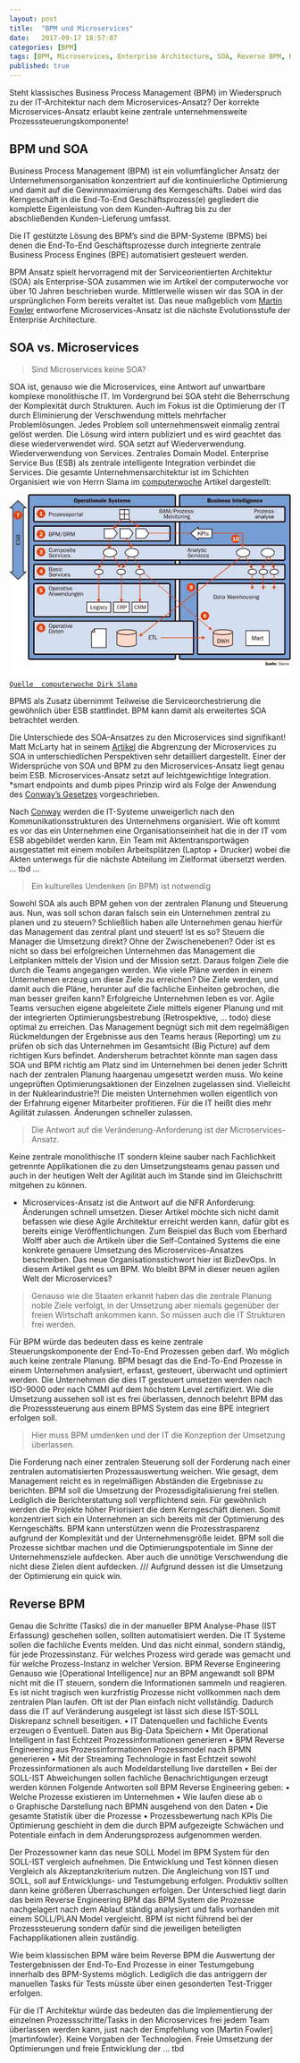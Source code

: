 ```yaml
---
layout: post
title:  "BPM und Microservices"
date:   2017-09-17 18:57:07
categories: [BPM]
tags: [BPM, Microservices, Enterprise Architecture, SOA, Reverse BPM, BPM Reverse Engineering]
published: true
---
```

Steht klassisches Business Process Management (BPM) im Wiederspruch zu der IT-Architektur nach dem Microservices-Ansatz? Der korrekte Microservices-Ansatz erlaubt keine zentrale unternehmensweite Prozesssteuerungskomponente!  

## BPM und SOA
Business Process Management (BPM) ist ein vollumfänglicher Ansatz der Unternehmensorganisation konzentriert auf die kontinuierliche Optimierung und damit auf die Gewinnmaximierung des Kerngeschäfts. Dabei wird das Kerngeschäft in die End-To-End Geschäftsprozess(e) gegliedert die komplette Eigenleistung von dem Kunden-Auftrag bis zu der abschließenden Kunden-Lieferung umfasst.  

Die IT gestützte Lösung des BPM’s sind die BPM-Systeme (BPMS) bei denen die End-To-End Geschäftsprozesse durch integrierte zentrale Business Process Engines (BPE) automatisiert gesteuert werden.  

BPM Ansatz spielt hervorragend mit der Serviceorientierten Architektur (SOA) als Enterprise-SOA zusammen wie im Artikel der computerwoche vor über 10 Jahren beschrieben wurde. Mittlerweile wissen wir das SOA in der ursprünglichen Form bereits veraltet ist. Das neue maßgeblich vom [Martin Fowler][martinfowler] entworfene Microservices-Ansatz ist die nächste Evolutionsstufe der Enterprise Architecture.

## SOA vs. Microservices
>Sind Microservices keine SOA?   

SOA ist, genauso wie die Microservices, eine Antwort auf unwartbare komplexe monolithische IT. Im Vordergrund bei SOA steht die Beherrschung der Komplexität durch Strukturen.  Auch im Fokus ist die Optimierung der IT durch Eliminierung der Verschwendung mittels mehrfacher Problemlösungen. Jedes Problem soll unternehmensweit einmalig zentral gelöst werden. Die Lösung wird intern publiziert und es wird geachtet das diese wiederverwendet wird. 
SOA setzt auf Wiederverwendung. Wiederverwendung von Services. Zentrales Domain Model. Enterprise Service Bus (ESB) als zentrale intelligente Integration verbindet die Services. Die gesamte Unternehmensarchitektur ist im Schichten Organisiert wie von Herrn Slama im [computerwoche] Artikel dargestellt:
 
![Enterprise SOA][soa][`Quelle  computerwoche Dirk Slama`][computerwoche]


BPMS als Zusatz übernimmt Teilweise die Serviceorchestrierung die gewöhnlich über ESB stattfindet. BPM kann damit als erweitertes SOA betrachtet werden.

Die Unterschiede des SOA-Ansatzes zu den Microservices sind signifikant!   
Matt McLarty hat in seinem [Artikel][mattmclarty] die Abgrenzung der Microservices zu SOA in unterschiedlichen Perspektiven sehr detailliert dargestellt. Einer der Widersprüche von SOA und BPM zu den Microservices-Ansatz liegt genau beim ESB. Microservices-Ansatz setzt auf leichtgewichtige Integration. *smart endpoints and dumb pipes Prinzip wird als Folge der Anwendung des [Conway’s Gesetzes][conway]  vorgeschrieben. 

Nach [Conway][conway] werden die IT-Systeme unweigerlich nach den Kommunikationsstrukturen des Unternehmens organisiert. Wie oft kommt es vor das ein Unternehmen eine Organisationseinheit hat die in der IT vom ESB abgebildet werden kann. Ein Team mit Aktentransportwägen ausgestattet mit einem mobilen Arbeitsplätzen (Laptop + Drucker) wobei die Akten unterwegs für die nächste Abteilung im Zielformat übersetzt werden.
… tbd …


> Ein kulturelles Umdenken (in BPM) ist notwendig  

Sowohl SOA als auch BPM gehen von der zentralen Planung und Steuerung aus. Nun, was soll schon daran falsch sein ein Unternehmen zentral zu planen und zu steuern? Schließlich haben alle Unternehmen genau hierfür das Management das zentral plant und steuert!
Ist es so? Steuern die Manager die Umsetzung direkt? Ohne der Zwischenebenen?
Oder ist es nicht so dass bei erfolgreichen Unternehmen das Management die Leitplanken mittels der Vision und der Mission setzt. Daraus folgen Ziele die durch die Teams angegangen werden. Wie viele Pläne werden in einem Unternehmen erzeug um diese Ziele zu erreichen? Die Ziele werden, und damit auch die Pläne, herunter auf die fachliche Einheiten gebrochen, die man besser greifen kann? 
Erfolgreiche Unternehmen leben es vor. Agile Teams versuchen eigene abgeleitete Ziele mittels eigener Planung und mit der integrierten Optimierungsbestrebung (Retrospektive, … todo) diese optimal zu erreichen. Das Management begnügt sich mit dem regelmäßigen Rückmeldungen der Ergebnisse aus den Teams heraus (Reporting) um zu prüfen ob sich das Unternehmen im Gesamtsicht (Big Picture) auf dem richtigen Kurs befindet. 
Andersherum betrachtet könnte man sagen dass SOA und BPM richtig am Platz sind im Unternehmen bei denen jeder Schritt nach der zentralen Planung haargenau umgesetzt werden muss. Wo keine ungeprüften Optimierungsaktionen der Einzelnen zugelassen sind. Vielleicht in der Nuklearindustrie?!
Die meisten Unternehmen wollen eigentlich von der Erfahrung eigener Mitarbeiter profitieren.  Für die IT heißt dies mehr Agilität zulassen. Änderungen schneller zulassen. 

>Die Antwort auf die Veränderung-Anforderung ist der Microservices-Ansatz.  

Keine zentrale monolithische IT sondern kleine sauber nach Fachlichkeit getrennte Applikationen die zu den Umsetzungsteams genau passen und auch in der heutigen Welt der Agilität auch im Stande sind im Gleichschritt mitgehen zu können.
* Microservices-Ansatz ist die Antwort auf die NFR Anforderung: Änderungen schnell umsetzen.
Dieser Artikel möchte sich nicht damit befassen wie diese Agile Architektur erreicht werden kann, dafür gibt es bereits einige Veröffentlichungen. Zum Beispiel das Buch vom Eberhard Wolff aber auch die Artikeln über die Self-Contained Systems die eine konkrete genauere Umsetzung des Microservices-Ansatzes beschreiben. Das neue Organisationsstichwort hier ist BizDevOps. 
In diesem Artikel geht es um BPM. Wo bleibt BPM in dieser neuen agilen Welt der Microservices?


> Genauso wie die Staaten erkannt haben das die zentrale Planung noble Ziele verfolgt, in der Umsetzung aber niemals gegenüber der freien Wirtschaft ankommen kann.  So müssen auch die IT Strukturen frei werden. 

Für BPM würde das bedeuten dass es keine zentrale Steuerungskomponente der End-To-End Prozessen geben darf. Wo möglich auch keine zentrale Planung. 
BPM besagt das die End-To-End Prozesse in einem Unternehmen analysiert, erfasst, gesteuert, überwacht und optimiert werden. Die Unternehmen die dies IT gesteuert umsetzen werden nach ISO-9000 oder nach CMMI auf dem höchstem Level zertifiziert. Wie die Umsetzung aussehen soll ist es frei überlassen, dennoch belehrt BPM das die Prozesssteuerung aus einem BPMS System das eine BPE integriert erfolgen soll.

> Hier muss BPM umdenken und der IT die Konzeption der Umsetzung überlassen. 

Die Forderung nach einer zentralen Steuerung soll der Forderung nach einer zentralen automatisierten Prozessauswertung weichen. 
Wie gesagt, dem Management reicht es in regelmäßigen Abständen die Ergebnisse zu berichten. BPM soll die Umsetzung der Prozessdigitalisierung frei stellen. Lediglich die Berichterstattung soll verpflichtend sein. 
Für gewöhnlich werden die Projekte höher Priorisiert die dem Kerngeschäft dienen. Somit konzentriert sich ein Unternehmen an sich bereits mit der Optimierung des Kerngeschäfts. BPM kann unterstützen wenn die Prozesstrasparenz aufgrund der Komplexität und der Unternehmensgröße leidet. BPM soll die Prozesse sichtbar machen und die Optimierungspotentiale im Sinne der Unternehmensziele aufdecken. Aber auch die unnötige Verschwendung die nicht diese Zielen dient aufdecken. 
/// Aufgrund dessen ist die Umsetzung der Optimierung ein quick win. 


## Reverse BPM
Genau die Schritte (Tasks) die in der manueller BPM Analyse-Phase (IST Erfassung) geschehen sollen, sollten automatisiert werden. Die IT Systeme sollen die fachliche Events melden. Und das nicht einmal, sondern ständig, für jede Prozessinstanz. Für welches Prozess wird gerade was gemacht und für welche Prozess-Instanz in welcher Version.
BPM Reverse Engineering
Genauso wie [Operational Intelligence] nur an BPM angewandt soll BPM nicht mit die IT steuern, sondern die Informationen sammeln und reagieren. Es ist nicht tragisch wen kurzfristig Prozesse nicht vollkommen nach dem zentralen Plan laufen. Oft ist der Plan einfach nicht vollständig. Dadurch dass die IT auf Veränderung ausgelegt ist lässt sich diese IST-SOLL Diskrepanz schnell beseitigen.
•	IT Datenquellen und fachliche Events erzeugen
o	Eventuell. Daten aus Big-Data Speichern
•	Mit Operational Intelligent in fast Echtzeit Prozessinformationen generieren
•	BPM Reverse Engineering aus Prozessinformationen Prozessmodel nach BPMN generieren
•	Mit der Streaming Technologie in fast Echtzeit sowohl Prozessinformationen als auch Modeldarstellung live darstellen 
•	Bei der SOLL-IST Abweichungen sollen fachliche Benachrichtigungen erzeugt werden können
Folgende Antworten soll BPM Reverse Engineering geben:
•	Welche Prozesse existieren im Unternehmen
•	Wie laufen diese ab
o	
o	Graphische Darstellung nach BPMN ausgehend von den Daten
•	Die gesamte Statistik über die Prozesse
•	Prozessbewertung nach KPIs
Die Optimierung geschieht in dem die durch BPM aufgezeigte Schwächen und Potentiale einfach in dem Änderungsprozess aufgenommen werden.

Der Prozessowner kann das neue SOLL Model im BPM System für den SOLL-IST vergleich aufnehmen.
Die Entwicklung und Test können diesen Vergleich als Akzeptanzkriterium nutzen. Die Angleichung von IST und SOLL, soll auf Entwicklungs- und Testumgebung erfolgen. Produktiv sollten dann keine größeren Überraschungen erfolgen.
Der Unterschied liegt darin das beim Reverse Engineering BPM das BPM System die Prozesse nachgelagert nach dem Ablauf ständig analysiert und falls vorhanden mit einem SOLL/PLAN Model vergleicht. BPM ist nicht führend bei der Prozesssteuerung sondern dafür sind die jeweiligen beteiligten Fachapplikationen allein zuständig.

Wie beim klassischen BPM wäre beim Reverse BPM die Auswertung der Testergebnissen der End-To-End Prozesse in einer Testumgebung innerhalb des BPM-Systems möglich. Lediglich die das antriggern der manuellen Tasks für Tests müsste über einen gesonderten Test-Trigger erfolgen. 

Für die IT Architektur würde das bedeuten das die Implementierung der einzelnen Prozessschritte/Tasks in den Microservices frei jedem Team überlassen werden kann, just nach der Empfehlung von [Martin Fowler][martinfowler}. Keine Vorgaben der Technologien. Freie Umsetzung der Optimierungen und freie Entwicklung der ... tbd
  






[computerwoche]:     https://www.computerwoche.de/a/soa-und-bpm-wachsen-zusammen,1219234 
[soa]:               /images/posts/2017-09-17-BPM-und-Microservices/EnterpriseSOA_DirkSlama_20170508.jpg
[martinfowler]:      https://martinfowler.com/
[mattmclarty]:       https://www.infoworld.com/article/3080611/application-development/learning-from-soa-5-lessons-for-the-microservices-era.html
[conway]:            https://de.wikipedia.org/wiki/Gesetz_von_Conway
[scs]:               http://scs-architecture.org/